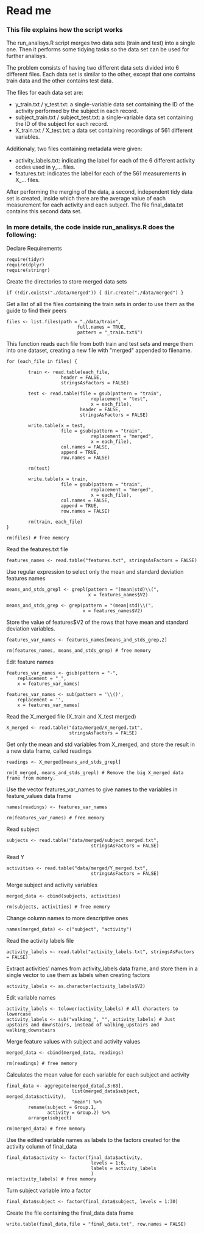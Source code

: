 # Read me

### This file explains how the script works

The run_analisys.R script merges two data sets (train and test) into a single one. Then it performs some tidying tasks so the data set can be used for further analisys.

The problem consists of having two different data sets divided into 6 different files. Each data set is similar to the other, except that one contains train data and the other contains test data.

The files for each data set are:

- y_train.txt / y_test.txt: a single-variable data set containing the ID of the activity performed by the subject in each record.
- subject_train.txt / subject_test.txt: a single-variable data set containing the ID of the subject for each record.
- X_train.txt / X_test.txt: a data set containing recordings of 561 different variables.

Additionaly, two files containing metadata were given:

- activity_labels.txt: indicating the label for each of the 6 different activity codes used in y_... files.
- features.txt: indicates the label for each of the 561 measurements in X_... files.

After performing the merging of the data, a second, independent tidy data set is created, inside which there are the average value of each measurement for each activity and each subject. The file final_data.txt contains this second data set.

### In more details, the code inside run_analisys.R does the following:
Declare Requirements
```{r}
require(tidyr)
require(dplyr)
require(stringr)
```

Create the directories to store merged data sets
```{r}
if (!dir.exists("./data/merged")) { dir.create("./data/merged") }
```

 Get a list of all the files containing the train sets in order to use them as the guide to find their peers
```{r}
files <- list.files(path = "./data/train",
                          full.names = TRUE,
                          pattern = "_train.txt$")
```

 This function reads each file from both train and test sets and merge them into one dataset, creating a new file with "merged" appended to filename.
```{r}
for (each_file in files) {
        
        train <- read.table(each_file,
                    header = FALSE,
                    stringsAsFactors = FALSE)
        
        test <- read.table(file = gsub(pattern = "train",
                               replacement = "test",
                               x = each_file),
                           header = FALSE,
                           stringsAsFactors = FALSE)
        
        write.table(x = test,
                    file = gsub(pattern = "train",
                               replacement = "merged",
                               x = each_file),
                    col.names = FALSE,
                    append = TRUE,
                    row.names = FALSE)
        
        rm(test)
        
        write.table(x = train,
                    file = gsub(pattern = "train",
                               replacement = "merged",
                               x = each_file),
                    col.names = FALSE,
                    append = TRUE,
                    row.names = FALSE)
        
        rm(train, each_file)
}

rm(files) # free memory
```

 Read the features.txt file
```{r}
features_names <- read.table("features.txt", stringsAsFactors = FALSE)
```

 Use regular expression to select only the mean and standard deviation features names
```{r}
means_and_stds_grepl <- grepl(pattern = "(mean|std)\\(",
                              x = features_names$V2)

means_and_stds_grep <- grep(pattern = "(mean|std)\\(",
                            x = features_names$V2)
```

 Store the value of features$V2 of the rows that have mean and standard deviation variables.
```{r}
features_var_names <- features_names[means_and_stds_grep,2]

rm(features_names, means_and_stds_grep) # free memory
```

 Edit feature names
```{r}
features_var_names <- gsub(pattern = "-",
    replacement = "_",
    x = features_var_names)

features_var_names <- sub(pattern = '\\()',
    replacement = '',
    x = features_var_names)
```

 Read the X_merged file (X_train and X_test merged)
```{r}
X_merged <- read.table("data/merged/X_merged.txt",
                       stringsAsFactors = FALSE)
```

 Get only the mean and std variables from X_merged, and store the result in a new data frame, called readings
```{r}
readings <- X_merged[means_and_stds_grepl]

rm(X_merged, means_and_stds_grepl) # Remove the big X_merged data frame from memory.
```

 Use the vector features_var_names to give names to the variables in feature_values data frame
```{r}
names(readings) <- features_var_names

rm(features_var_names) # free memory
```

 Read subject
```{r}
subjects <- read.table("data/merged/subject_merged.txt",
                               stringsAsFactors = FALSE)
```

 Read Y
```{r}
activities <- read.table("data/merged/Y_merged.txt",
                               stringsAsFactors = FALSE)
```

 Merge subject and activity variables
```{r}
merged_data <- cbind(subjects, activities)

rm(subjects, activities) # free memory
```

 Change column names to more descriptive ones
```{r}
names(merged_data) <- c("subject", "activity")
```

 Read the activity labels file
```{r}
activity_labels <- read.table("activity_labels.txt", stringsAsFactors = FALSE)
```

 Extract activities' names from activity_labels data frame, and store them in a single vector to use them as labels when creating factors
```{r}
activity_labels <- as.character(activity_labels$V2)
```

 Edit variable names
```{r}
activity_labels <- tolower(activity_labels) # All characters to lowercase
activity_labels <- sub("walking_", "", activity_labels) # Just upstairs and downstairs, instead of walking_upstairs and walking_downstairs
```

 Merge feature values with subject and activity values
```{r}
merged_data <- cbind(merged_data, readings)

rm(readings) # free memory
```

Calculates the mean value for each variable for each subject and activity
```{r}
final_data <- aggregate(merged_data[,3:68], 
                        list(merged_data$subject, merged_data$activity),
                        "mean") %>% 
        rename(subject = Group.1,
               activity = Group.2) %>% 
        arrange(subject)

rm(merged_data) # free memory
```

Use the edited variable names as labels to the factors created for the activity column of final_data
```{r}
final_data$activity <- factor(final_data$activity,
                               levels = 1:6,
                               labels = activity_labels
                               )
rm(activity_labels) # free memory
```

Turn subject variable into a factor
```{r}
final_data$subject <- factor(final_data$subject, levels = 1:30)
```

Create the file containing the final_data data frame
```{r}
write.table(final_data,file = "final_data.txt", row.names = FALSE)
```
